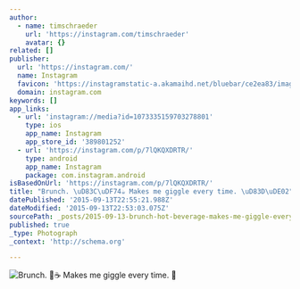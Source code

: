 ```yaml
---
author:
  - name: timschraeder
    url: 'https://instagram.com/timschraeder'
    avatar: {}
related: []
publisher:
  url: 'https://instagram.com/'
  name: Instagram
  favicon: 'https://instagramstatic-a.akamaihd.net/bluebar/ce2ea83/images/ico/favicon.ico'
  domain: instagram.com
keywords: []
app_links:
  - url: 'instagram://media?id=1073335159703278801'
    type: ios
    app_name: Instagram
    app_store_id: '389801252'
  - url: 'https://instagram.com/p/7lQKQXDRTR/'
    type: android
    app_name: Instagram
    package: com.instagram.android
isBasedOnUrl: 'https://instagram.com/p/7lQKQXDRTR/'
title: "Brunch. \uD83C\uDF74☕️ Makes me giggle every time. \uD83D\uDE02"
datePublished: '2015-09-13T22:55:21.988Z'
dateModified: '2015-09-13T22:53:03.075Z'
sourcePath: _posts/2015-09-13-brunch-hot-beverage-makes-me-giggle-every-time.md
published: true
_type: Photograph
_context: 'http://schema.org'

---
```

![Brunch&period; ☕️ Makes me giggle every time&period; ](https://scontent.cdninstagram.com/hphotos-xfa1/t51.2885-15/e35/11820572_639187256223152_1854427797_n.jpg)